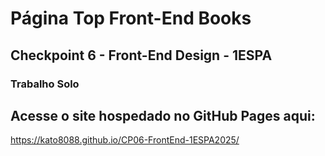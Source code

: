 # Página Top Front-End Books

## Checkpoint 6 - Front-End Design - 1ESPA

### Trabalho Solo

## Acesse o site hospedado no GitHub Pages aqui:
https://kato8088.github.io/CP06-FrontEnd-1ESPA2025/